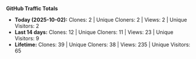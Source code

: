 
**GitHub Traffic Totals**

- **Today (2025-10-02):** Clones: 2 | Unique Cloners: 2 | Views: 2 | Unique Visitors: 2
- **Last 14 days:** Clones: 12 | Unique Cloners: 11 | Views: 23 | Unique Visitors: 9
- **Lifetime:** Clones: 39 | Unique Cloners: 38 | Views: 235 | Unique Visitors: 65

